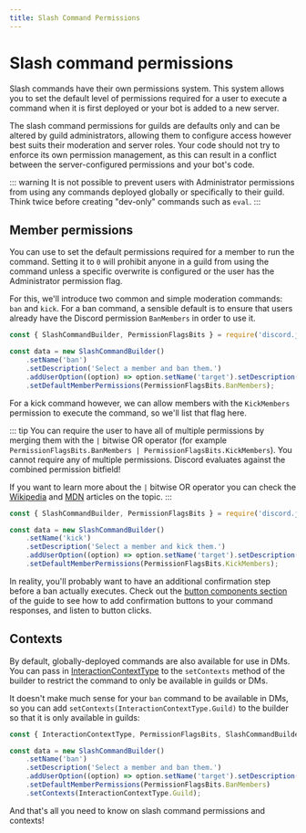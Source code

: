 ```yaml
---
title: Slash Command Permissions
---
```


# Slash command permissions

Slash commands have their own permissions system. This system allows you to set the default level of permissions required for a user to execute a command when it is first deployed or your bot is added to a new server.

The slash command permissions for guilds are defaults only and can be altered by guild administrators, allowing them to configure access however best suits their moderation and server roles. Your code should not try to enforce its own permission management, as this can result in a conflict between the server-configured permissions and your bot's code.

::: warning
It is not possible to prevent users with Administrator permissions from using any commands deployed globally or specifically to their guild. Think twice before creating "dev-only" commands such as `eval`.
:::

## Member permissions

You can use <DocsLink section="builders" path="SlashCommandBuilder:Class#setDefaultMemberPermissions" type="method" /> to set the default permissions required for a member to run the command. Setting it to `0` will prohibit anyone in a guild from using the command unless a specific overwrite is configured or the user has the Administrator permission flag.

For this, we'll introduce two common and simple moderation commands: `ban` and `kick`. For a ban command, a sensible default is to ensure that users already have the Discord permission `BanMembers` in order to use it.

```js {11}
const { SlashCommandBuilder, PermissionFlagsBits } = require('discord.js');

const data = new SlashCommandBuilder()
	.setName('ban')
	.setDescription('Select a member and ban them.')
	.addUserOption((option) => option.setName('target').setDescription('The member to ban').setRequired(true))
	.setDefaultMemberPermissions(PermissionFlagsBits.BanMembers);
```

For a kick command however, we can allow members with the `KickMembers` permission to execute the command, so we'll list that flag here.

::: tip
You can require the user to have all of multiple permissions by merging them with the `|` bitwise OR operator (for example `PermissionFlagsBits.BanMembers | PermissionFlagsBits.KickMembers`).
You cannot require any of multiple permissions. Discord evaluates against the combined permission bitfield!

If you want to learn more about the `|` bitwise OR operator you can check the [Wikipedia](https://en.wikipedia.org/wiki/Bitwise_operation#OR) and [MDN](https://developer.mozilla.org/en-US/docs/Web/JavaScript/Reference/Operators/Bitwise_OR) articles on the topic.
:::

```js {11}
const { SlashCommandBuilder, PermissionFlagsBits } = require('discord.js');

const data = new SlashCommandBuilder()
	.setName('kick')
	.setDescription('Select a member and kick them.')
	.addUserOption((option) => option.setName('target').setDescription('The member to kick').setRequired(true))
	.setDefaultMemberPermissions(PermissionFlagsBits.KickMembers);
```

In reality, you'll probably want to have an additional confirmation step before a ban actually executes. Check out the [button components section](/interactive-components/buttons) of the guide to see how to add confirmation buttons to your command responses, and listen to button clicks.

## Contexts

By default, globally-deployed commands are also available for use in DMs. You can pass in [InteractionContextType](https://discord-api-types.dev/api/discord-api-types-v10/enum/InteractionContextType) to the `setContexts` method of the builder to restrict the command to only be available in guilds or DMs.

It doesn't make much sense for your `ban` command to be available in DMs, so you can add `setContexts(InteractionContextType.Guild)` to the builder so that it is only available in guilds:

```js {11-12}
const { InteractionContextType, PermissionFlagsBits, SlashCommandBuilder } = require('discord.js');

const data = new SlashCommandBuilder()
	.setName('ban')
	.setDescription('Select a member and ban them.')
	.addUserOption((option) => option.setName('target').setDescription('The member to ban').setRequired(true))
	.setDefaultMemberPermissions(PermissionFlagsBits.BanMembers)
	.setContexts(InteractionContextType.Guild);
```

And that's all you need to know on slash command permissions and contexts!
